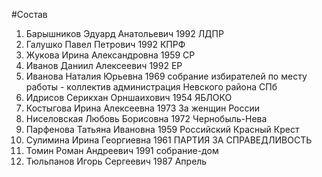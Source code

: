 #Состав
1. Барышников Эдуард Анатольевич 1992 ЛДПР
2. Галушко Павел Петрович 1992 КПРФ
3. Жукова Ирина Александровна 1959 СР
4. Иванов Даниил Алексеевич 1992 ЕР
5. Иванова Наталия Юрьевна 1969 собрание избирателей по месту работы - коллектив администрация Невского района СПб
6. Идрисов Серикхан Орншаихович 1954 ЯБЛОКО
7. Костыгова Ирина Алексеевна 1973 За женщин России
8. Ниселовская Любовь Борисовна 1972 Чернобыль-Нева
9. Парфенова Татьяна Ивановна 1959 Российский Красный Крест
10. Сулимина Ирина Георгиевна 1961 ПАРТИЯ ЗА СПРАВЕДЛИВОСТЬ
11. Томин Роман Андреевич 1991 собрание-дом
12. Тюльпанов Игорь Сергеевич 1987 Апрель
